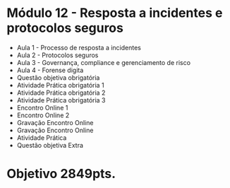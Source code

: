#  Módulo 12 - Resposta a incidentes e protocolos seguros
- Aula 1 - Processo de resposta a incidentes
- Aula 2 - Protocolos seguros 
- Aula 3 - Governança, compliance e gerenciamento de risco 
- Aula 4 - Forense digita
- Questão objetiva obrigatória 
- Atividade Prática obrigatória 1 
- Atividade Prática obrigatória 2 
- Atividade Prática obrigatória 3 
- Encontro Online 1 
- Encontro Online 2 
- Gravação Encontro Online 
- Gravação Encontro Online
- Atividade Prática
- Questão objetiva Extra
# Objetivo 2849pts.